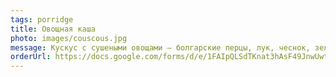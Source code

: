 ```yaml
---
tags: porridge
title: Овощная каша
photo: images/couscous.jpg
message: Кускус с сушеными овощами – болгарские перцы, лук, чеснок, зелень, розовая/морская соль. 
orderUrl: https://docs.google.com/forms/d/e/1FAIpQLSdTKnat3hAsF49JnwUwtiGT7pvl7HIN1o_BRK02f1dLXNjNAA/viewform
---
```

